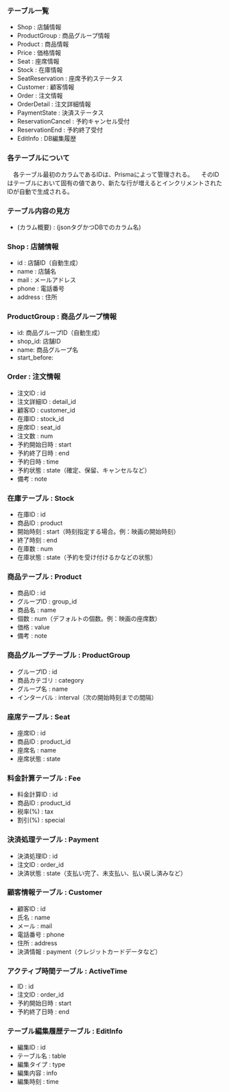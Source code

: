 ### テーブル一覧
- Shop              : 店舗情報
- ProductGroup      : 商品グループ情報
- Product           : 商品情報
- Price             : 価格情報
- Seat              : 座席情報
- Stock             : 在庫情報
- SeatReservation   : 座席予約ステータス
- Customer          : 顧客情報
- Order             : 注文情報
- OrderDetail       : 注文詳細情報
- PaymentState      : 決済ステータス
- ReservationCancel : 予約キャンセル受付
- ReservationEnd    : 予約終了受付
- EditInfo          : DB編集履歴

### 各テーブルについて
　各テーブル最初のカラムであるIDは、Prismaによって管理される。
　そのIDはテーブルにおいて固有の値であり、新たな行が増えるとインクリメントされたIDが自動で生成される。

### テーブル内容の見方
- (カラム概要) : (jsonタグかつDBでのカラム名)

### Shop : 店舗情報
- id        : 店舗ID（自動生成）
- name      : 店舗名
- mail      : メールアドレス
- phone     : 電話番号
- address   : 住所

### ProductGroup : 商品グループ情報
- id: 商品グループID（自動生成）
- shop_id: 店舗ID
- name: 商品グループ名
- start_before: 

### Order : 注文情報
- 注文ID : id
- 注文詳細ID : detail_id
- 顧客ID : customer_id
- 在庫ID : stock_id
- 座席ID : seat_id
- 注文数 : num
- 予約開始日時 : start
- 予約終了日時 : end
- 予約日時 : time
- 予約状態 : state（確定、保留、キャンセルなど）
- 備考 : note

### 在庫テーブル : Stock
- 在庫ID : id
- 商品ID : product
- 開始時刻 : start（時刻指定する場合。例：映画の開始時刻）
- 終了時刻 : end
- 在庫数 : num
- 在庫状態 : state（予約を受け付けるかなどの状態）

### 商品テーブル : Product
- 商品ID : id
- グループID : group_id
- 商品名 : name
- 個数 : num（デフォルトの個数。例：映画の座席数）
- 価格 : value
- 備考 : note

### 商品グループテーブル : ProductGroup
- グループID : id
- 商品カテゴリ : category
- グループ名 : name
- インターバル : interval（次の開始時刻までの間隔）

### 座席テーブル : Seat
- 座席ID : id
- 商品ID : product_id
- 座席名 : name
- 座席状態 : state

### 料金計算テーブル : Fee
- 料金計算ID : id
- 商品ID : product_id
- 税率(%) : tax
- 割引(%) : special

### 決済処理テーブル : Payment
- 決済処理ID : id
- 注文ID : order_id
- 決済状態 : state（支払い完了、未支払い、払い戻し済みなど）

### 顧客情報テーブル : Customer
- 顧客ID : id
- 氏名 : name
- メール : mail
- 電話番号 : phone
- 住所 : address
- 決済情報 : payment（クレジットカードデータなど）

### アクティブ時間テーブル : ActiveTime
- ID : id
- 注文ID : order_id
- 予約開始日時 : start
- 予約終了日時 : end

### テーブル編集履歴テーブル : EditInfo
- 編集ID : id
- テーブル名 : table
- 編集タイプ : type
- 編集内容 : info
- 編集時刻 : time
